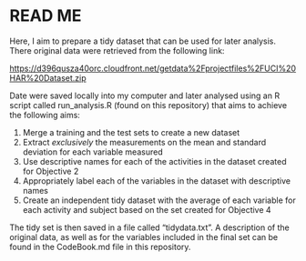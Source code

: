 # READ ME

Here, I aim to prepare a tidy dataset that can be used for later analysis. There original data were retrieved from the following link:

https://d396qusza40orc.cloudfront.net/getdata%2Fprojectfiles%2FUCI%20HAR%20Dataset.zip 

Date were saved locally into my computer and later analysed using an R script called run_analysis.R (found on this repository) that aims to achieve the following aims:

1. Merge a training and the test sets to create a new dataset
2. Extract *exclusively* the measurements on the mean and standard deviation for each variable measured 
3. Use descriptive names for each of the activities in the dataset created for Objective 2
4. Appropriately label each of the variables in the dataset with descriptive names
5. Create an independent tidy dataset with the average of each variable for each activity and subject based on the set created for Objective 4

The tidy set is then saved in a file called “tidydata.txt”. A description of the original data, as well as for the variables included in the final set can be  found in the CodeBook.md file in this repository.


